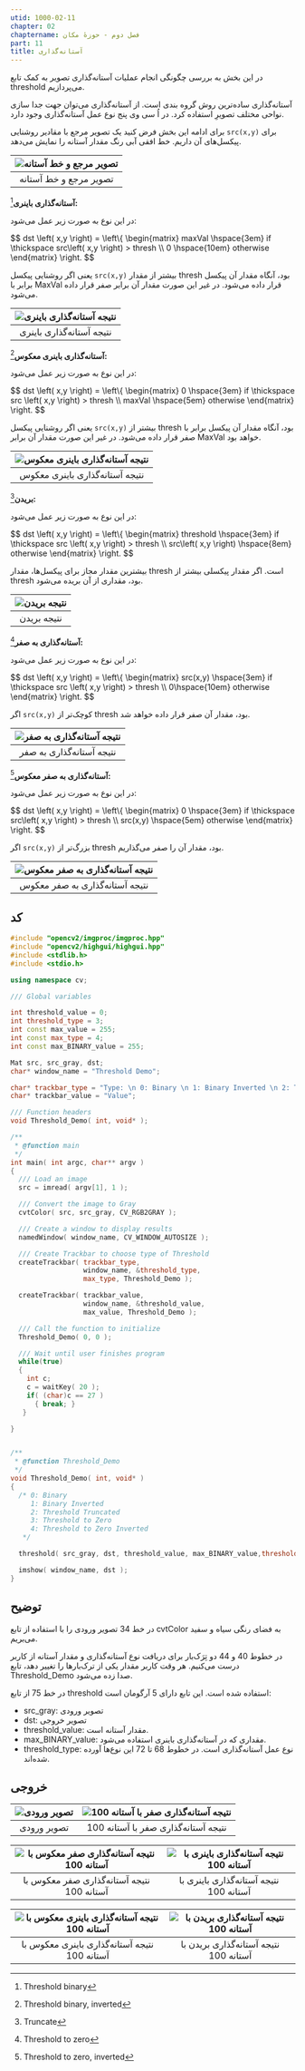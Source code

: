 ```yaml
---
utid: 1000-02-11
chapter: 02
chaptername: فصل دوم - حوزهٔ مکان
part: 11
title: آستانه‌گذاری
---
```


در این بخش به بررسی چگونگی انجام عملیات آستانه‌گذاری تصویر به کمک تابع threshold می‌پردازیم.

آستانه‌گذاری ساده‌ترین روش گروه بندی است. از آستانه‌گذاری می‌توان جهت جدا سازی نواحی مختلف تصویرِ استفاده کرد. در اُ سی وی پنج نوع عمل آستانه‌گذاری وجود دارد.

برای ادامه این بخش فرض کنید یک تصویر مرجع با مقادیر روشنایی `src(x,y)` برای پیکسل‌های آن داریم. خط افقی آبی رنگ مقدار آستانه را نمایش می‌دهد.

| ![تصویر مرجع و خط آستانه](/opencv-book/media/image55.png) |
| :-------------------------------------------------------: |
|                  تصویر مرجع و خط آستانه                   |

**آستانه‌گذاری باینری**[^a]**:**

در این نوع به صورت زیر عمل می‌شود:

$$
dst \\left( x,y \\right) = \\left\\{ \\begin{matrix}
maxVal \\hspace{3em}  if \thickspace src\\left( x,y \\right) > thresh \\\\
0 \\hspace{10em} otherwise
\\end{matrix} \\right.
$$

یعنی اگر روشنایی پیکسل `src(x,y)` بیشتر از مقدار thresh بود، آنگاه مقدار آن پیکسل برابر با MaxVal قرار داده می‌شود. در غیر این صورت مقدار آن برابر صفر قرار داده می‌شود.

| ![نتیجه آستانه‌گذاری باینری](/opencv-book/media/image56.png) |
| :---------------------------------------------------------: |
|                  نتیجه آستانه‌گذاری باینری                   |

**آستانه‌گذاری باینری معکوس**[^b]**:**

در این نوع به صورت زیر عمل می‌شود:

$$
dst \\left( x,y \\right) = \\left\\{ \\begin{matrix}
0 \\hspace{3em} if \\thickspace src \\left( x,y \\right) > thresh \\\\
maxVal \\hspace{5em} otherwise
\\end{matrix} \\right.
$$

یعنی اگر روشنایی پیکسل `src(x,y)` بیشتر از thresh بود، آنگاه مقدار آن پیکسل برابر با صفر قرار داده می‌شود. در غیر این صورت مقدار آن برابر MaxVal خواهد بود.

| ![نتیجه آستانه‌گذاری باینری معکوس](/opencv-book/media/image57.png) |
| :----------------------------------------------------------: |
|                نتیجه آستانه‌گذاری باینری معکوس                |

**بریدن**[^c]**:**

در این نوع به صورت زیر عمل می‌شود:

$$
dst \\left( x,y \\right) = \\left\\{ \\begin{matrix}
threshold  \\hspace{3em}  if \\thickspace src \\left( x,y \\right) > thresh \\\\
src\\left( x,y \\right) \\hspace{8em} otherwise
\\end{matrix} \\right.
$$

بیشترین مقدار مجاز برای پیکسل‌ها، مقدار thresh است. اگر مقدار پیکسلی بیشتر از thresh بود، مقداری از آن بریده می‌شود.

| ![نتیجه بریدن](/opencv-book/media/image58.png) |
| :--------------------------------------------: |
|                  نتیجه بریدن                   |

**آستانه‌گذاری به صفر**[^d]**:**

در این نوع به صورت زیر عمل می‌شود:

$$
dst \\left( x,y \\right) = \\left\\{ \begin{matrix}
src(x,y) \\hspace{3em} if \\thickspace src \\left( x,y \\right) > thresh \\\\
0\hspace{10em} otherwise
\\end{matrix} \\right.
$$

اگر `src(x,y)` کوچک‌تر از thresh بود، مقدار آن صفر قرار داده خواهد شد.

| ![نتیجه آستانه‌گذاری به صفر](/opencv-book/media/image59.png) |
| :---------------------------------------------------------: |
|                  نتیجه آستانه‌گذاری به صفر                   |

**آستانه‌گذاری به صفر معکوس**[^e]**:**

در این نوع به صورت زیر عمل می‌شود:

$$
dst \\left( x,y \\right) = \\left\\{ \\begin{matrix}
0 \\hspace{3em} if \\thickspace src\\left( x,y \\right) > thresh \\\\
src(x,y) \\hspace{5em} otherwise
\\end{matrix} \\right.
$$

اگر `src(x,y)` بزرگ‌تر از thresh بود، مقدار آن را صفر می‌گذاریم.

| ![نتیجه آستانه‌گذاری به صفر معکوس](/opencv-book/media/image60.png) |
| :----------------------------------------------------------: |
|                نتیجه آستانه‌گذاری به صفر معکوس                |



[^a]: Threshold binary

[^b]: Threshold binary, inverted

[^c]: Truncate

[^d]: Threshold to zero

[^e]: Threshold to zero, inverted



## کد

```c++
#include "opencv2/imgproc/imgproc.hpp"
#include "opencv2/highgui/highgui.hpp"
#include <stdlib.h>
#include <stdio.h>

using namespace cv;

/// Global variables

int threshold_value = 0;
int threshold_type = 3;
int const max_value = 255;
int const max_type = 4;
int const max_BINARY_value = 255;

Mat src, src_gray, dst;
char* window_name = "Threshold Demo";

char* trackbar_type = "Type: \n 0: Binary \n 1: Binary Inverted \n 2: Truncate \n 3: To Zero \n 4: To Zero Inverted";
char* trackbar_value = "Value";

/// Function headers
void Threshold_Demo( int, void* );

/**
 * @function main
 */
int main( int argc, char** argv )
{
  /// Load an image
  src = imread( argv[1], 1 );

  /// Convert the image to Gray
  cvtColor( src, src_gray, CV_RGB2GRAY );

  /// Create a window to display results
  namedWindow( window_name, CV_WINDOW_AUTOSIZE );

  /// Create Trackbar to choose type of Threshold
  createTrackbar( trackbar_type,
                  window_name, &threshold_type,
                  max_type, Threshold_Demo );

  createTrackbar( trackbar_value,
                  window_name, &threshold_value,
                  max_value, Threshold_Demo );

  /// Call the function to initialize
  Threshold_Demo( 0, 0 );

  /// Wait until user finishes program
  while(true)
  {
    int c;
    c = waitKey( 20 );
    if( (char)c == 27 )
      { break; }
   }

}


/**
 * @function Threshold_Demo
 */
void Threshold_Demo( int, void* )
{
  /* 0: Binary
     1: Binary Inverted
     2: Threshold Truncated
     3: Threshold to Zero
     4: Threshold to Zero Inverted
   */

  threshold( src_gray, dst, threshold_value, max_BINARY_value,threshold_type );

  imshow( window_name, dst );
}
```



## توضیح

در خط 34 تصویر ورودی را با استفاده از تابع cvtColor به فضای رنگی سیاه و سفید می‌بریم.

در خطوط 40 و 44 دو تِرَک‌بار برای دریافت نوع آستانه‌گذاری و مقدار آستانه از کاربر درست می‌کنیم. هر وقت کاربر مقدار یکی از ترک‌بارها را تغییر دهد، تابع Threshold_Demo صدا زده می‌شود.

در خط 75 از تابع threshold استفاده شده است. این تابع دارای 5 آرگومان است:

-   src\_gray: تصویر ورودی
-   dst: تصویر خروجی
-   threshold\_value: مقدار آستانه است.
-   max\_BINARY\_value: مقداری که در آستانه‌گذاری باینری استفاده می‌شود.
-   threshold\_type: نوع عمل آستانه‌گذاری است. در خطوط 68 تا 72 این نوع‌ها آورده شده‌اند.


## خروجی

| ![تصویر ورودی](/opencv-book/media/image61.jpeg) | ![نتیجه آستانه‌گذاری صفر با آستانه 100](/opencv-book/media/image62.jpeg) |
| :---------------------------------------------: | :----------------------------------------------------------: |
|                   تصویر ورودی                   |             نتیجه آستانه‌گذاری صفر با آستانه 100              |



| ![نتیجه آستانه‌گذاری صفر معکوس با آستانه 100](/opencv-book/media/image63.jpeg) | ![نتیجه آستانه‌گذاری باینری با آستانه 100](/opencv-book/media/image64.jpeg) |
| :----------------------------------------------------------: | :----------------------------------------------------------: |
|          نتیجه آستانه‌گذاری صفر معکوس با آستانه 100           |            نتیجه آستانه‌گذاری باینری با آستانه 100            |



| ![نتیجه آستانه‌گذاری باینری معکوس با آستانه 100](/opencv-book/media/image65.jpeg) | ![نتیجه آستانه‌گذاری بریدن با آستانه 100](/opencv-book/media/image66.jpeg) |
| :----------------------------------------------------------: | :----------------------------------------------------------: |
|         نتیجه آستانه‌گذاری باینری معکوس با آستانه 100         |            نتیجه آستانه‌گذاری بریدن با آستانه 100             |

